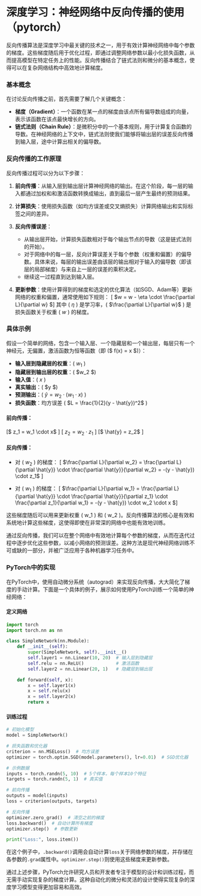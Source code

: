 # 深度学习：神经网络中反向传播的使用（pytorch）

反向传播算法是深度学习中最关键的技术之一，用于有效计算神经网络中每个参数的梯度。这些梯度随后用于优化过程，即通过调整网络参数以最小化损失函数，从而提高模型在特定任务上的性能。反向传播结合了链式法则和微分的基本概念，使得可以在复杂网络结构中高效地计算梯度。

### 基本概念

在讨论反向传播之前，首先需要了解几个关键概念：

- **梯度（Gradient）**：一个函数在某一点的梯度由该点所有偏导数组成的向量，表示该函数在该点最快增长的方向。
- **链式法则（Chain Rule）**：是微积分中的一个基本规则，用于计算复合函数的导数。在神经网络的上下文中，链式法则使我们能够将输出层的误差反向传播到输入层，途中计算出相关的偏导数。

### 反向传播的工作原理

反向传播过程可以分为以下步骤：

1. **前向传播**：从输入层到输出层计算神经网络的输出。在这个阶段，每一层的输入都通过加权和和激活函数转换成输出，直到最后一层产生最终的预测结果。

2. **计算损失**：使用损失函数（如均方误差或交叉熵损失）计算网络输出和实际标签之间的差异。

3. **反向传播误差**：
   - 从输出层开始，计算损失函数相对于每个输出节点的导数（这是链式法则的开始）。
   - 对于网络中的每一层，反向计算误差关于每个参数（权重和偏置）的偏导数。具体来说，每层的输出误差由该层的输出相对于输入的偏导数（即该层的局部梯度）与来自上一层的误差的乘积决定。
   - 继续这一过程直到达到输入层。

4. **更新参数**：使用计算得到的梯度和选定的优化算法（如SGD、Adam等）更新网络的权重和偏置，通常使用如下规则：
   \[ $w = w - \eta \cdot \frac{\partial L}{\partial w} $\]
   其中 \( $\eta$ \) 是学习率，\( $\frac{\partial L}{\partial w}$ \) 是损失函数关于权重 \( $w$ \) 的梯度。

### 具体示例

假设一个简单的网络，包含一个输入层、一个隐藏层和一个输出层，每层只有一个神经元，无偏置，激活函数为恒等函数（即 \($ f(x) = x $\)）：

- **输入层到隐藏层的权重**：\( $w_1$ \)
- **隐藏层到输出层的权重**：\( $w_2 $\)
- **输入值**：\( $x$ \)
- **真实输出**：\( $y $\)
- **预测输出**：\( $\hat{y} = w_2 \cdot (w_1 \cdot x)$ \)
- **损失函数**：均方误差 \( $L = \frac{1}{2}(y - \hat{y})^2$ \)

#### 前向传播：
\[$ z_1 = w_1 \cdot x$ \]
\[ $z_2 = w_2 \cdot z_1$ \]
\[$ \hat{y} = z_2$ \]

#### 反向传播：
- 对 \( $w_2$ \) 的梯度：
  \[ $\frac{\partial L}{\partial w_2} = \frac{\partial L}{\partial \hat{y}} \cdot \frac{\partial \hat{y}}{\partial w_2} = -(y - \hat{y}) \cdot z_1$ \]

- 对 \( $w_1$ \) 的梯度：
  \[ $\frac{\partial L}{\partial w_1} = \frac{\partial L}{\partial \hat{y}} \cdot \frac{\partial \hat{y}}{\partial z_1} \cdot \frac{\partial z_1}{\partial w_1} = -(y - \hat{y}) \cdot w_2 \cdot x $\]

这些梯度随后可以用来更新权重 \( w_1 \) 和 \( w_2 \)。反向传播算法的核心是有效和系统地计算这些梯度，这使得即使在非常深的网络中也能有效地训练。

通过反向传播，我们可以在整个网络中有效地计算每个参数的梯度，从而在迭代过程中逐步优化这些参数，以减小网络的预测误差。这种方法是现代神经网络训练不可或缺的一部分，并被广泛应用于各种机器学习任务中。

### PyTorch中的实现

在PyTorch中，使用自动微分系统（autograd）来实现反向传播，大大简化了梯度的手动计算。下面是一个具体的例子，展示如何使用PyTorch训练一个简单的神经网络：

#### 定义网络

```python
import torch
import torch.nn as nn

class SimpleNetwork(nn.Module):
    def __init__(self):
        super(SimpleNetwork, self).__init__()
        self.layer1 = nn.Linear(10, 20)  # 输入层到隐藏层
        self.relu = nn.ReLU()            # 激活函数
        self.layer2 = nn.Linear(20, 1)   # 隐藏层到输出层

    def forward(self, x):
        x = self.layer1(x)
        x = self.relu(x)
        x = self.layer2(x)
        return x
```

#### 训练过程

```python
# 初始化模型
model = SimpleNetwork()

# 损失函数和优化器
criterion = nn.MSELoss()  # 均方误差
optimizer = torch.optim.SGD(model.parameters(), lr=0.01)  # SGD优化器

# 示例数据
inputs = torch.randn(5, 10)  # 5个样本，每个样本10个特征
targets = torch.randn(5, 1)  # 真实值

# 前向传播
outputs = model(inputs)
loss = criterion(outputs, targets)

# 反向传播
optimizer.zero_grad()  # 清空之前的梯度
loss.backward()  # 自动计算所有梯度
optimizer.step()  # 参数更新

print("Loss:", loss.item())
```

在这个例子中，`.backward()`调用会自动计算`loss`关于网络参数的梯度，并存储在各参数的`.grad`属性中。`optimizer.step()`则使用这些梯度来更新参数。

通过上述步骤，PyTorch允许研究人员和开发者专注于模型的设计和训练过程，而无需手动实现复杂的梯度计算。这种自动化的微分和灵活的设计使得实现复杂的深度学习模型变得更加容易和高效。